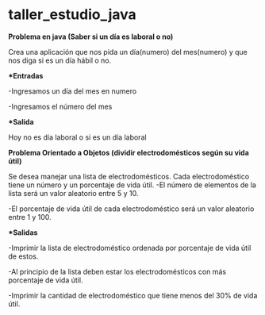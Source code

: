 # taller_estudio_java
<b>Problema en java (Saber si un día es laboral o no)</b>

Crea una aplicación que nos pida un día(numero) del mes(numero) y que nos diga si es un día hábil o no. 

<b>*Entradas </b>

-Ingresamos un día del mes en numero

-Ingresamos el número del mes 

<b>*Salida</b>

Hoy no es día laboral o si es un día laboral 


<b>Problema Orientado a Objetos (dividir electrodomésticos según su vida útil)</b>


Se desea manejar una lista de electrodomésticos. Cada electrodoméstico tiene un número y un porcentaje de vida útil. 
-El número de elementos de la lista será un valor aleatorio entre 5 y 10. 

-El porcentaje de vida útil de cada electrodoméstico será un valor aleatorio entre 1 y 100.

<b>*Salidas</b>

-Imprimir la lista de electrodoméstico ordenada por porcentaje de vida útil de estos.

-Al principio de la lista deben estar los electrodomésticos con más porcentaje de vida útil.

-Imprimir la cantidad de electrodoméstico que tiene menos del 30% de vida útil.



